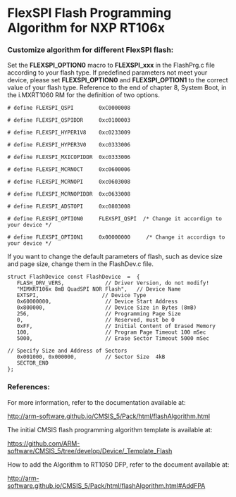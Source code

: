 # FlexSPI Flash Programming Algorithm for NXP RT106x

### Customize algorithm for different FlexSPI flash:

Set the **FLEXSPI_OPTION0** macro to **FLEXSPI_xxx** in the FlashPrg.c file according to your flash type. If predefined parameters not meet your device, please set **FLEXSPI_OPTION0** and **FLEXSPI_OPTION1** to the correct value of your flash type. Reference to the end of chapter 8, System Boot, in the  i.MXRT1060 RM for the definition of two options.

```
# define FLEXSPI_QSPI        0xC0000008

# define FLEXSPI_QSPIDDR     0xc0100003

# define FLEXSPI_HYPER1V8    0xc0233009

# define FLEXSPI_HYPER3V0    0xc0333006

# define FLEXSPI_MXICOPIDDR  0xc0333006

# define FLEXSPI_MCRNOCT     0xc0600006

# define FLEXSPI_MCRNOPI     0xc0603008

# define FLEXSPI_MCRNOPIDDR  0xc0633008

# define FLEXSPI_ADSTOPI     0xc0803008

# define FLEXSPI_OPTION0     FLEXSPI_QSPI  /* Change it accordign to your device */

# define FLEXSPI_OPTION1     0x00000000		/* Change it accordign to your device */
```

If you want to change the default parameters of flash, such as device size and page size, change them in the FlashDev.c file.

```
struct FlashDevice const FlashDevice  =  {
   FLASH_DRV_VERS,             // Driver Version, do not modify!
   "MIMXRT106x 8mB QuadSPI NOR Flash",   // Device Name 
   EXTSPI,                    // Device Type
   0x60000000,                 // Device Start Address
   0x800000,                   // Device Size in Bytes (8mB)
   256,                        // Programming Page Size
   0,                          // Reserved, must be 0
   0xFF,                       // Initial Content of Erased Memory
   100,                        // Program Page Timeout 100 mSec
   5000,                       // Erase Sector Timeout 5000 mSec

// Specify Size and Address of Sectors
   0x001000, 0x000000,         // Sector Size  4kB 
   SECTOR_END
};
```



### References:

For more information, refer to the documentation available at:

http://arm-software.github.io/CMSIS_5/Pack/html/flashAlgorithm.html

The initial CMSIS flash programming algorithm template is available at:

https://github.com/ARM-software/CMSIS_5/tree/develop/Device/_Template_Flash

How to add the Algorithm to RT1050 DFP, refer to the document available at:

http://arm-software.github.io/CMSIS_5/Pack/html/flashAlgorithm.html#AddFPA

